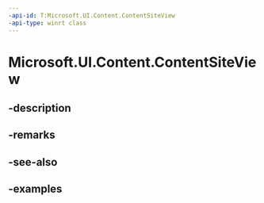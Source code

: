 ```yaml
---
-api-id: T:Microsoft.UI.Content.ContentSiteView
-api-type: winrt class
---
```


# Microsoft.UI.Content.ContentSiteView

<!--
public class ContentSiteView
-->


## -description

## -remarks

## -see-also

## -examples


